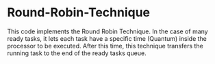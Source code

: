 # Round-Robin-Technique
This code implements the Round Robin Technique. In the case of many ready tasks, it lets each task have a specific time (Quantum) inside the processor to be executed. After this time, this technique transfers the running task to the end of the ready tasks queue.
